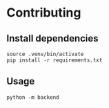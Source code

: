 # Contributing

## Install dependencies

```#!/bin/bash
source .venv/bin/activate
pip install -r requirements.txt
```

## Usage

```#!/bin/bash
python -m backend
```
